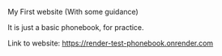 My First website 
(With some guidance) 

It is just a basic phonebook, for practice. 

Link to website: 
https://render-test-phonebook.onrender.com
